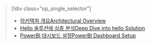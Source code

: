 > [!div class="op_single_selector"]
> * [<span data-ttu-id="b21e8-101">아키텍처 개요</span><span class="sxs-lookup"><span data-stu-id="b21e8-101">Architectural Overview</span></span>](../articles/machine-learning/cortana-analytics-playbook-vehicle-telemetry.md)
> * [<span data-ttu-id="b21e8-102">Hello 솔루션에 심층 분석</span><span class="sxs-lookup"><span data-stu-id="b21e8-102">Deep Dive into hello Solution</span></span>](../articles/machine-learning/cortana-analytics-playbook-vehicle-telemetry-deep-dive.md)
> * [<span data-ttu-id="b21e8-103">PowerBI 대시보드 설정</span><span class="sxs-lookup"><span data-stu-id="b21e8-103">PowerBI Dashboard Setup</span></span>](../articles/machine-learning/cortana-analytics-playbook-vehicle-telemetry-powerbi.md)
> 
> 

